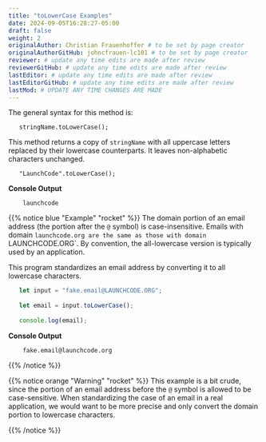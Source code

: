 ```yaml
---
title: "toLowerCase Examples"
date: 2024-09-05T16:28:27-05:00
draft: false
weight: 2
originalAuthor: Christian Frauenhoffer # to be set by page creator
originalAuthorGitHub: johncfrauen-lc101 # to be set by page creator
reviewer: # update any time edits are made after review
reviewerGitHub: # update any time edits are made after review
lastEditor: # update any time edits are made after review
lastEditorGitHub: # update any time edits are made after review
lastMod: # UPDATE ANY TIME CHANGES ARE MADE
---
```


The general syntax for this method is:

```console
   stringName.toLowerCase();
```

This method returns a copy of `stringName` with all uppercase letters replaced by their lowercase counterparts. It leaves non-alphabetic characters unchanged.

```console
   "LaunchCode".toLowerCase();
```

**Console Output**

```console
	launchcode
```

{{% notice blue "Example" "rocket" %}}
The domain portion of an email address (the portion after the `@` symbol) is case-insensitive. Emails with domain `launchcode.org are the same as those with domain `LAUNCHCODE.ORG`. By convention, the all-lowercase version is typically used by an application.

This program standardizes an email address by converting it to all lowercase characters.

 ```js {linenos=table}
	let input = "fake.email@LAUNCHCODE.ORG";
	
	let email = input.toLowerCase();
	
	console.log(email);
```

**Console Output**

```console
	fake.email@launchcode.org
```

{{% /notice %}}

{{% notice orange "Warning" "rocket" %}} 
This example is a bit crude, since the portion of an email address before the `@` symbol is allowed to be case-sensitive. When standardizing the case of an email in a real application, we would want to be more precise and only convert the domain portion to lowercase characters.

{{% /notice %}}